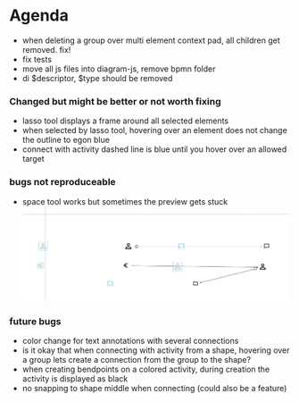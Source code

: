 # Agenda

- when deleting a group over multi element context pad, all children get removed. fix!
- fix tests
- move all js files into diagram-js, remove bpmn folder
- di $descriptor, $type should be removed

### Changed but might be better or not worth fixing

- lasso tool displays a frame around all selected elements
- when selected by lasso tool, hovering over an element does not change the outline to egon blue
- connect with activity dashed line is blue until you hover over an allowed target

### bugs not reproduceable
- space tool works but sometimes the preview gets stuck
![img.png](img.png)

### future bugs
- color change for text annotations with several connections
- is it okay that when connecting with activity from a shape, hovering over a group lets create a connection from the group to the shape?
- when creating bendpoints on a colored activity, during creation the activity is displayed as black
- no snapping to shape middle when connecting (could also be a feature)
